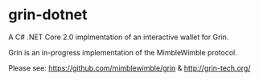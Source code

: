 # grin-dotnet
A C# .NET Core 2.0 implmentation of an interactive wallet for Grin.

Grin is an in-progress implementation of the MimbleWimble protocol.

Please see:
https://github.com/mimblewimble/grin & http://grin-tech.org/
